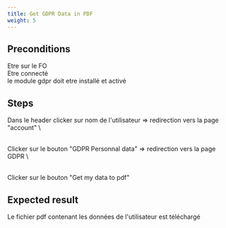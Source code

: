 ```yaml
---
title: Get GDPR Data in PDF
weight: 5
---
```


## Preconditions

Etre sur le FO\
Etre connecté\
le module gdpr doit etre installé et activé
## Steps

Dans le header clicker sur nom de l'utilisateur => redirection vers la page "account"\
\
Clicker sur le bouton "GDPR Personnal data" => redirection vers la page GDPR\
\
Clicker sur le bouton "Get my data to pdf"

## Expected result

Le fichier pdf contenant les données de l'utilisateur est téléchargé

